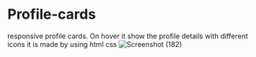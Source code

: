 # Profile-cards
responsive profile cards. On hover  it show the profile details with different icons it is made by using html css
![Screenshot (182)](https://user-images.githubusercontent.com/71075942/222426425-fe9f429f-c291-4b22-897b-1986a96a03ab.png)
